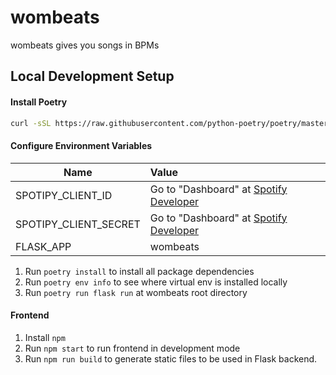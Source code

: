 # wombeats

wombeats gives you songs in BPMs


## Local Development Setup
#### Install Poetry
```bash
curl -sSL https://raw.githubusercontent.com/python-poetry/poetry/master/get-poetry.py | python3 -
```
#### Configure Environment Variables
| Name   |  Value |
|----------|:-----------------------------------------------------------------------------------------------|
|SPOTIPY_CLIENT_ID |  Go to "Dashboard" at [Spotify Developer](https://developer.spotify.com/) |
| SPOTIPY_CLIENT_SECRET |    Go to "Dashboard" at [Spotify Developer](https://developer.spotify.com/)   | 
| FLASK_APP | wombeats |
1. Run `poetry install` to install all package dependencies
2. Run `poetry env info` to see where virtual env is installed locally
3. Run `poetry run flask run` at wombeats root directory

#### Frontend

1. Install `npm` 
2. Run `npm start` to run frontend in development mode
3. Run `npm run build` to generate static files to be used in Flask backend.

